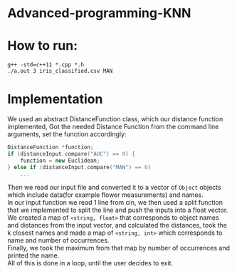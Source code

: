 # Advanced-programming-KNN

<h1> How to run: </h1>

```commandline
g++ -std=c++11 *.cpp *.h
./a.out 3 iris_classified.csv MAN
```

<h1> Implementation</h1>
We used an abstract DistanceFunction class, which our distance function implemented,
Got the needed Distance Function from the command line arguments, set the function accordingly:

```c++
DistanceFunction *function;
if (distanceInput.compare("AUC") == 0) {
    function = new Euclidean;
} else if (distanceInput.compare("MAN") == 0)
    ...
```

Then we read our input file and converted it to a vector of `Object` objects which include data(for example flower measurements) and names. <br>
In our input function we read 1 line from cin, we then used a split function that we implemented to split the line
and push the inputs into a float vector. <br>
We created a map of `<string, float>` that corresponds to object names and distances from the input vector,
and calculated the distances, took the k closest names and made a map of `<string, int>` which corresponds to name and number of occurrences.
<br>
Finally, we took the maximum from that map by number of occurrences and printed the name. <br>
All of this is done in a loop, until the user decides to exit.